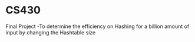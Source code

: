 # CS430
Final Project -To determine the efficiency on Hashing for a billion amount of input by changing the Hashtable size
